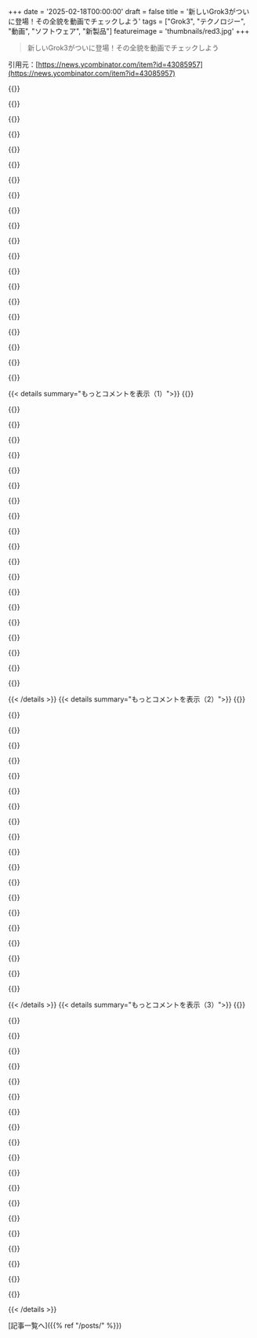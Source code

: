 +++
date = '2025-02-18T00:00:00'
draft = false
title = '新しいGrok3がついに登場！その全貌を動画でチェックしよう'
tags = ["Grok3", "テクノロジー", "動画", "ソフトウェア", "新製品"]
featureimage = 'thumbnails/red3.jpg'
+++

> 新しいGrok3がついに登場！その全貌を動画でチェックしよう

引用元：[https://news.ycombinator.com/item?id=43085957](https://news.ycombinator.com/item?id=43085957)

{{<matomeQuote body="Karpathyが最初の印象を語ってるね。＞”全体的に感じたのは、これは(OpenAIの) o1-proと同じくらいの能力だってこと。”" userName="CSMastermind" createdAt="2025-02-18T06:03:07" color="">}}

{{<matomeQuote body="どうやらその印象は正しいみたい。Grok 3がChatbot Arenaの全てのリーダーボードでトップに立ったらしい。数学の分野ではo1と並んで、一部誤差を考慮するとほぼ同点。クリエイティブライティングでは最新のChatGPT 4oとほぼ同点で、コーディングでは他のモデルを大きく上回る新たなSOTAを達成してるよ。" userName="sigmoid10" createdAt="2025-02-18T12:29:37" color="#ff5733">}}

{{<matomeQuote body="lmarenaは役に立たないね。モデルの過去のランキングと実際のデータのテストと比べて、全く信用できない。その結果は、まるでFox Newsの世論調査を使ってアメリカ全体の意見を探るようなもんだ。悪意ある人間が票を操るのも簡単だし、それが議論されてたのも知ってるよ。" userName="jessfyi" createdAt="2025-02-18T15:27:51" color="">}}

{{<matomeQuote body="つまり、A：モデルに触れたユーザーが人間の反応の良さを客観的に評価できない、B：xAiが他の会社よりもリーダーボードをうまく操作した、C：他の会社はそうしていないってこと？その基準だと、全てのテストが役に立たないってことになるね。" userName="sigmoid10" createdAt="2025-02-21T11:11:44" color="">}}

{{<matomeQuote body="いや、一部の会社はやってると私は言いたいけど（少なくともOpenAIはそう）、問題のある会社はシステムを操作する能力と動機があるし、ユーザーのランキングは過去に評価データと統計的にずれてたことがあるんだ。実際のデータの精度評価では特にそうだね。私が言いたいのは、このテスト方法は基本的には意味がないってこと。" userName="jessfyi" createdAt="2025-02-22T05:31:48" color="#38d3d3">}}

{{<matomeQuote body="OpenAIのサブスクリプションが月200ドルで、”Premium Plus”の価格が40ドルというのは、つまり瞬時に”Elon効果”がマイナス160ドル以上、もしくは240ドル以上になるってことなのか？運用費をサブスクリプションでカバーしてないのに。" userName="numpad0" createdAt="2025-02-18T13:20:56" color="">}}

{{<matomeQuote body="違うよ…sigmoid10は、o1（o1-proじゃない）を月20ドルで比較してたんだ。それで、あなたの計算の中ではユーザー当たり月+20ドルってことだよ。実際のところOpenAI Plusのユーザーが利益を生んでないとは考えにくいけど、o1-proを使うにはかなりの計算力が必要だからだと思うよ。" userName="coder543" createdAt="2025-02-18T14:38:19" color="">}}

{{<matomeQuote body="Grok 3の印象は、”o1-proの能力と同じくらいの印象を受けた。”って感じだね。Grok 3 + Thinkingは、OpenAIの最強モデル（o1-pro、月200ドル）にほぼ匹敵する境地にいるかもしれない。" userName="layer8" createdAt="2025-02-18T15:24:45" color="">}}

{{<matomeQuote body="私が返事していた相手はlmarenaのベンチマークリンクに返信していたかもしれないけど、その人に他の誰かへの返信を期待するのはおかしいよね。そして、Karpathyの意見は主観的だし、実際の評価とは言えないってことを彼自身も認めてたよ。" userName="coder543" createdAt="2025-02-18T15:28:37" color="">}}

{{<matomeQuote body="numpad0は、sigmoid10が比較が適切だと表現した後にo1-proとの比較を続けていると理解したよ。" userName="layer8" createdAt="2025-02-18T15:38:43" color="">}}

{{<matomeQuote body="確かにnumpad0はその点についても言ってたけど、僕が指摘してるのはその選択肢が非論理的なこと。lmarenaの結果はo1との比較しかサポートしてないし、彼らはその数値の提案を使って変な算数を始めてる。さっきも言ったけど、彼らは別の人に返信すべきだったかも？lmarenaのベンチマークに返信するってことは、その数値の正当化に使ってたってこと。Premium+がGrok 3に無制限アクセスを持ってるという証拠もない。もし無制限でないなら、ChatGPT Proとは比べられない。結局、ChatGPT Plusでも99％の価値を得られてる。numpad0はChatGPT Plusを無視してるから、ストローマンアーギュメントを作ってるだけなんだ。" userName="coder543" createdAt="2025-02-18T15:46:54" color="#ff33a1">}}

{{<matomeQuote body="Premium+が月４０ドルってどこで見たの？公式は”月２２ドルからまたは年間２２９ドル”って言ってるよ。" userName="srid" createdAt="2025-02-18T14:44:11" color="">}}

{{<matomeQuote body="今日価格が上がったばかり。君が貼ったリンクはその情報が青いボックスで表示されてるよ。" userName="nickthegreek" createdAt="2025-02-18T14:50:11" color="">}}

{{<matomeQuote body="この分野は動きが早いから、推論コストについて自信を持って言うのは難しいかも。もしかしたら彼は過小評価してるのかもしれないし、OpenAIが過大評価してるのかも。一方が他方より最適化されてるかもしれないけど、新しいモデルが出るスピードは早くて、実際のコストが公に知られるまでの時間よりも短い。" userName="ben_w" createdAt="2025-02-18T14:11:12" color="#38d3d3">}}

{{<matomeQuote body="モデルが人間より賢くなったら、その知能をどうやって評価する？彼らが回答している質問を見た感じ、ほぼその領域に達してるように思う。" userName="jimbokun" createdAt="2025-02-18T18:39:32" color="#ff5733">}}

{{<matomeQuote body="素朴な質問だけど、DeepSeekはオープンソースでo1-proと同等なはずなのに、計算能力がある人ならo1-proと競争できるのでは？" userName="yodsanklai" createdAt="2025-02-18T13:05:50" color="">}}

{{<matomeQuote body="フルサイズのDeepSeek-R1はo1と同等で、o1-proは”o1の強化版”だよ。" userName="dtquad" createdAt="2025-02-18T13:44:13" color="#785bff">}}

{{<matomeQuote body="年々、ネーミングがややこしくなってる気がする。o1-pro-maxみたいなのが待ち望まれるよ。" userName="guax" createdAt="2025-02-18T14:12:25" color="">}}

{{<matomeQuote body="最近OpenAIを解雇されたばかり。モデルの名前を考える仕事をしてたんだ。" userName="polski-g" createdAt="2025-02-18T18:00:13" color="">}}

{{<matomeQuote body="それはo1と同等ではないし、o1-proとも比べられないよ。" userName="ritz_labringue" createdAt="2025-02-18T13:48:00" color="">}}

{{< details summary="もっとコメントを表示（1）">}}
{{<matomeQuote body="Deepseekはo1には及ばないね。" userName="golol" createdAt="2025-02-18T13:18:06" color="">}}

{{<matomeQuote body="DeepSeekモデルはオープンソースじゃなくて、自由に配布できるけどソースはないんだ。" userName="kragen" createdAt="2025-02-18T15:53:33" color="">}}

{{<matomeQuote body="DeepSeek R1をローカルで動かすにはかなりの計算パワーが要るよね？" userName="menaerus" createdAt="2025-02-18T13:30:15" color="">}}

{{<matomeQuote body="もちろん、でも完全に手が出せないほどではないよ。6000ドルくらいのPCでフルモデルを動かしてる人もいるし、特に個人インスタンスの場合はね。並行ユーザーを扱うためにはもっと高価な設定が必要だけど、これは実行するための話で、訓練するわけじゃない。" userName="roblabla" createdAt="2025-02-18T13:36:21" color="#ff33a1">}}

{{<matomeQuote body="私は2000ドルの中古ワークステーションを持ってて、768GBのRAMで、Q4モデルを使ってるんだけど、1.5トークン/秒で大きな文脈が扱える。家で動かせるのはすごいよ。" userName="mechagodzilla" createdAt="2025-02-18T21:20:27" color="#ff5c5c">}}

{{<matomeQuote body="電気代が0.45ドル/kWhで、1kW消費だと、百万トークンあたり約80ドルになるよ。" userName="nomel" createdAt="2025-02-19T19:25:46" color="">}}

{{<matomeQuote body="彼らは1.5トークン/秒って言ってたよ。百万トークンは667k秒、185時間だね。1kW * 185時間 * 0.45ドル/kWh = 百万トークンあたり80ドル。1kWを仮定しているけど、これが高いか低いかは分からないね。計算にかかるコストは電気代だよ。" userName="nomel" createdAt="2025-02-20T18:08:44" color="#785bff">}}

{{<matomeQuote body="彼らが言うにはクソみたいなGPUらしいから、全体のコンピュータは200から250ワットくらいしか使ってないんだ。" userName="CyberDildonics" createdAt="2025-02-20T18:36:52" color="">}}

{{<matomeQuote body="もっといいアプローチは、MOEをCPUで、MLAをGPUで動かしてモデルを分けることだよ。ktransformersプロジェクトを見てみて：＞『https://github.com/kvcache-ai/ktransformers/blob/main/doc/en...』これでMOEのスパース性とMLAの効率的なKVキャッシュを活かせる。" userName="fspeech" createdAt="2025-02-18T19:57:53" color="#ff5733">}}

{{<matomeQuote body="AMXの最適化には１つのCPUで約１万円かかるから、システム全体だと約１０万円はかかることを忘れたかもね。" userName="menaerus" createdAt="2025-02-19T11:01:43" color="">}}

{{<matomeQuote body="Granite Rapids-W（ワークステーション）は、CPUの値段が半分以下になるかもしれないよ。Xeon W-3500/2500は、１年前に６０９ドルから５８８９ドルで発売されたし、AMXも搭載されてる。" userName="phonon" createdAt="2025-02-19T11:46:18" color="">}}

{{<matomeQuote body="最新のワークステーションは、サーバーと同じ性能でも簡単に２０万から４０万はするよ。少なくとも、Dellのワークステーションを最後に見た時はね。" userName="menaerus" createdAt="2025-02-19T12:11:44" color="">}}

{{<matomeQuote body="Supermicro X13SWA-TFマザーボード（Xeon W-3500搭載）＝約１万円<br>E-ATXケース＝約３万円<br>電源＝約３万円<br>Xeon W-3500（８チャンネルメモリー）＝約１３３９ドル－５８８９ドル<br>メモリー＝約３千円－５千円（64GB DDR5 RDIMM）<br>メモリーが一番のコストになるけど、他は約５万円で済むから、”１０万ドル”よりずっと安いよ！" userName="phonon" createdAt="2025-02-20T00:38:23" color="#ff33a1">}}

{{<matomeQuote body="ワークステーションデザインは、やっぱり高くなると思うよ。もう１つCPUを追加して、８つのメモリーチャンネルや強力な電源、対応するマザーボードも要るからね。メモリー８万円、CPU１０万円、他で合計２０万円を下回ることはないって。" userName="menaerus" createdAt="2025-02-20T07:46:51" color="">}}

{{<matomeQuote body="デュアルCPUデザインじゃなくてもいいんじゃない？８チャンネルDDR5 4800で、約３００GBの帯域幅が得られるし。Granite Rapids-Wは性能が５０％ほど向上するかもね。元のメッセージがAMXのCPUとGPUを混ぜた話だったんだよね。それがうまくいけば、モデルの大部分は遅いメモリーに置いて、アクティブな部分はGPUの速いメモリーに置く感じ。コスト効率も良いし速いよ。" userName="phonon" createdAt="2025-02-20T12:56:56" color="#45d325">}}

{{<matomeQuote body="＞８チャンネルのDDR5 4800で、約３００GBの帯域幅が得られる。<br>理論上はそうだけど、Sapphire Rapidsは、２４〜２８コア必要だよ。IntelのCPU設計は、メモリ帯域を満たせないことが多いから、改善されたかどうかは疑問だね。２００GB/sは大して多くないよ。私のデュアルソケットSkylakeシステムは約１４０GB/sだし、大きなLLMには遅すぎる。<br>デュアルCPUデザインが必要な理由？大きなモデルの推論にはメモリ帯域幅が重要な要素だから、デュアルソケットだと帯域幅が倍増するからだよ。" userName="menaerus" createdAt="2025-02-20T13:32:02" color="#785bff">}}

{{<matomeQuote body="実際のところ、リンクを読んで！中程度のSapphire Rapids CPUと4090の組み合わせだよ。デュアルCPUは速いけど、コストが倍増するから、パフォーマンスの向上は約３０％だよ。<br>デュアルソケットSkylakeのことを言ったの？それならCascade Lakeのことを指してるのかな？" userName="phonon" createdAt="2025-02-20T15:37:41" color="">}}

{{<matomeQuote body="はい、デュアルソケットSkylakeだよ。何が奇妙なの？コスト合計が１０万円以上で、８トークン/sのシステムと、同じトークン/sで６万円のデュアルZen4システムをどう考えるか、価格を出してみてよ。" userName="menaerus" createdAt="2025-02-20T16:10:55" color="">}}

{{<matomeQuote body="すみません、Skylake-SPのことを言ってたんですね。具体的に何が言いたいのかわからないけど、同じようなサイズのCPUと消費者GPUを使ったデュアルソケットSapphire Rapidsの例もありますよ。少しコストが高めだけど、数千円でスピードを倍増できることが可能です。大きな（300GB以上）モデル用に必要なH100なんか集めるよりも、ずっと安いアプローチだからね。" userName="phonon" createdAt="2025-02-21T00:38:10" color="#ff5c5c">}}

{{<matomeQuote body="Grokがベンチマークのトップに立ったみたいだぞ！競争が激しいLLM市場は消費者にとっていいニュースだし、一つの企業が全ての価値を吸い取らなくて済むのは嬉しいよね。" userName="rendang" createdAt="2025-02-18T04:59:39" color="#45d325">}}


{{< /details >}}
{{< details summary="もっとコメントを表示（2）">}}
{{<matomeQuote body="１時間使ってみて驚いたわ。毎日OpenAIやClaude製品を使ってる俺から見てもすごい。最近書いたデータベースコードを笑いものにするほどだし、これを所有してるやつに怒りを感じるわ。サービスに月４０ドルも請求されたぞ！" userName="qingcharles" createdAt="2025-02-18T06:56:25" color="#38d3d3">}}

{{<matomeQuote body="もしかしてバカな質問かもしれないけど、今どこで使えるの？https://lmarena.ai/の’ダイレクトチャット’だけ？それとも他に早期アクセスがあるの？" userName="RobinL" createdAt="2025-02-18T08:22:28" color="">}}

{{<matomeQuote body="競争が巨大なバブルの代償で起こるのは良いニュースじゃないよ。大手が投資家から何十億も吸い込んで、ビジネスモデルもない状態は持続できない。いつか必ずバブルは弾けて、また世界的な不況が起こる。" userName="crocowhile" createdAt="2025-02-18T09:06:45" color="">}}

{{<matomeQuote body="ChatGPTは実際に何十億も収益上げてるし、Cursorは史上最も成長している企業なんだよ。このLLMにビジネスモデルがないっていう意見はもう終わりにしよう。" userName="bobxmax" createdAt="2025-02-18T13:34:31" color="">}}

{{<matomeQuote body="＞ChatGPTは実際に何十億も収益上げてる。<br>”収益よりも多くの損失を出してるんだ。”収益は利益じゃないから。" userName="latexr" createdAt="2025-02-18T13:56:49" color="#38d3d3">}}

{{<matomeQuote body="確かにそうだけど、かなりの収益があるのはまだ良い兆しだよ。商品に対して価値を支払う人がいない問題よりは、”高コストな計算問題”の方がまだマシだから。" userName="spacebanana7" createdAt="2025-02-18T14:17:31" color="">}}

{{<matomeQuote body="OpenAIは投資家の期待が支えてるだけじゃなくて、その収益の多くは下流のAPI利用者が投資家の期待に支えられてるんだ。OpenAIの収益の一部は実際にはもっとVCマネーなんだよ。" userName="jsheard" createdAt="2025-02-18T14:43:55" color="">}}

{{<matomeQuote body="俺にとってバブルの最大の指標は、資金を失ってるスタートアップが他の資金を失ってるスタートアップに売り込むことだね。表面的には”ラインが上がる”けど、実際には閉鎖的な水域での循環だけで、やがては蒸発しちゃう。" userName="mullingitover" createdAt="2025-02-18T18:27:56" color="">}}

{{<matomeQuote body="Uberはそうは思ってないだろうな。" userName="holoduke" createdAt="2025-02-18T20:29:22" color="">}}

{{<matomeQuote body="”金持ちになりたい”ってのが最優先なら、他人のお金を燃やすよりは“高コスト計算”の問題を抱えてる方がマシだよね。" userName="latexr" createdAt="2025-02-18T14:22:07" color="">}}

{{<matomeQuote body="YouTubeの例は希望的観測が強いけど、長い間赤字だった。だけど、徐々にネット動画のコストを下げて収益化した。この戦略が必ず成功するとは限らないけど、失敗もしないこともあるよ。" userName="spacebanana7" createdAt="2025-02-18T14:38:25" color="">}}

{{<matomeQuote body="YouTubeのネットワーク効果は最初から評価されてたけど、今のLLMには同じようなトリリオンドルの独占を見込めるアイデアがないと思う。ドットコムバブルの再来のように感じる。" userName="athrowaway3z" createdAt="2025-02-18T15:53:07" color="#ff5c5c">}}

{{<matomeQuote body="OpenAIは月額200ドルのProプランで赤字出してるみたい。" userName="LorenDB" createdAt="2025-02-18T13:54:41" color="">}}

{{<matomeQuote body="このビジネスモデルは、AIが革命的なトリリオンドル技術になるときのための先行投資のようなもんだってこと。だからこそ投資家が資金を注いでる。" userName="Ray20" createdAt="2025-02-18T13:03:46" color="">}}

{{<matomeQuote body="これ、あくまでビジネスモデルじゃなくて、前線にいることで実現する希望に過ぎないと思う。" userName="moduspol" createdAt="2025-02-18T13:31:13" color="">}}

{{<matomeQuote body="MetaがVRやAR、メタバースに数百億投資したけど、革命的な変化は起こらなかったね。" userName="jsheard" createdAt="2025-02-18T14:35:44" color="">}}

{{<matomeQuote body="もしそのシナリオが現実となったら、それ以外のビジネスモデルは成り立たないよ。みんな食われちゃう。" userName="idiotsecant" createdAt="2025-02-18T13:50:32" color="">}}

{{<matomeQuote body="この前提は、全ての知的・肉体労働を置き換えるってこと。存在と同時に商品化される可能性もあるけど、投資の価値はかけられるだけか、全くないかのどちらか。" userName="qgin" createdAt="2025-02-18T11:18:38" color="">}}

{{<matomeQuote body="”全ての知的・肉体労働を置き換える”ってのは価値が高そうだけど、90%の失業率になると崩壊するリスクもある。AIが政治を操作する社会になったら、選挙の意味はどうなるんだろう？" userName="pjc50" createdAt="2025-02-18T12:58:16" color="#45d325">}}

{{<matomeQuote body="機械が本当の“価値”を生み出す労働を全てするようになったら、人間は実質的に機械の奴隷になっちゃうのは避けられないよね。" userName="conartist6" createdAt="2025-02-18T13:06:06" color="#ff5733">}}


{{< /details >}}
{{< details summary="もっとコメントを表示（3）">}}
{{<matomeQuote body="Duneのように、機械の奴隷になるんじゃなくて、機械を持ってる人の奴隷になるってことだね。" userName="thrance" createdAt="2025-02-18T13:47:11" color="">}}

{{<matomeQuote body="＞“人間が自由になることを期待して思考を機械に委ねた結果、機械を持っている他の人間に奴隷にされただけだった。” -- Frank Herbert, Dune" userName="mwigdahl" createdAt="2025-02-18T14:27:58" color="#ff5733">}}

{{<matomeQuote body="もうすでにオープンソースのバージョンが十分にいい感じで、あまり価格の高い独占企業が残らないのは明らかだと思う。" userName="aprilthird2021" createdAt="2025-02-18T05:28:58" color="">}}

{{<matomeQuote body="OpenAIが300B以上の評価を受けていることに投資家は混乱してるみたい。彼らはエコシステムやモデルの統合である程度の固定化を狙ってるのかな。" userName="rendang" createdAt="2025-02-18T05:38:53" color="">}}

{{<matomeQuote body="IPの権利保持者は本気を出していないから、君の言ってる結果ははっきりしないと思う。過去のテクノロジー時代と同じように、最終的にはロイヤルティが以前と同じ人に支払われるようになりそう。" userName="bigbones" createdAt="2025-02-18T07:43:18" color="">}}

{{<matomeQuote body="大多数の人はオープンソースなんて気にしないってこと。" userName="bobxmax" createdAt="2025-02-18T13:49:52" color="">}}

{{<matomeQuote body="もし俺がオープンソースのソフトでできることに200ドル払うのに、他の誰かが100ドルでサービスを提供するなら、何でその人のところに行かないんだ？それに50ドルの人も現れるだろ。" userName="jonlucc" createdAt="2025-02-18T14:36:06" color="">}}

{{<matomeQuote body="200ドルのサービスを10ドルで提供できるなら、クローズドソースも15ドルに値下げしてくるよ。オープンソースが競争を生むけど、それだからって独占がなくなるわけじゃない。" userName="bobxmax" createdAt="2025-02-18T15:11:42" color="">}}

{{<matomeQuote body="ベンチマークなんて気にしない。こいつら、妄想で無駄な時間を取られることに変わりはないんだから。" userName="croes" createdAt="2025-02-18T08:26:30" color="">}}

{{<matomeQuote body="あんた、LLMを使いこなせてないだけじゃない？ちゃんと使えば時間の節約になるはずだよ。" userName="ban-evader" createdAt="2025-02-18T13:15:44" color="">}}

{{<matomeQuote body="LLMの生産性についてのNo True Scotsmanの誤謬か？" userName="Cheer2171" createdAt="2025-02-18T13:59:53" color="">}}

{{<matomeQuote body="多くの人は正しくLLMを使えば生産性向上を実感してるよ。これを使いこなせないからってツールが役に立たないわけじゃない。インターネット検索の初期みたいなもんだ。" userName="gdhkgdhkvff" createdAt="2025-02-18T14:29:05" color="#ff5c5c">}}

{{<matomeQuote body="幻覚はダムの指みたいなもんだ。モデルがちゃんとした出力か分からない時に「知らない」って言えれば、仕事は奪われるだろうね。" userName="smeeger" createdAt="2025-02-18T14:49:23" color="">}}

{{<matomeQuote body="人間も幻覚を見ることがあるよ。ベンチマークは大事だ。" userName="cheema33" createdAt="2025-02-18T09:22:20" color="">}}

{{<matomeQuote body="消費電力は少ないんだから、その点では良いんじゃない？" userName="croes" createdAt="2025-02-18T11:22:04" color="">}}

{{<matomeQuote body="最新のLLamaより人間の方がかなりエネルギー使うと思うよ。AIが環境を破壊してるとか言われるのは、トータル消費の話。推論自体は安くて環境に優しい。" userName="golergka" createdAt="2025-02-18T12:58:17" color="#ff5c5c">}}

{{<matomeQuote body="そうだけど、質が大事じゃん。" userName="croes" createdAt="2025-02-18T13:01:56" color="">}}

{{<matomeQuote body="業者にとってはあんまり良いニュースじゃないかもね。今のLLMは商品化されてるから、どうやって利益を上げるか分からない。政府契約もずっと続かないし。" userName="SecretDreams" createdAt="2025-02-18T13:10:28" color="">}}

{{<matomeQuote body="最後にはAIのラッパーが一番お金になるとは思わなかったね。" userName="k__" createdAt="2025-02-18T13:17:01" color="">}}

{{<matomeQuote body="こう言えるね、最新の技術に匹敵する能力を持つLLMが20倍のコストで作れる例を見た後、今や同じことが20倍の予算でもできるって証明があるってことだよ！" userName="msuvakov" createdAt="2025-02-18T09:54:26" color="#785bff">}}


{{< /details >}}


[記事一覧へ]({{% ref "/posts/" %}})
